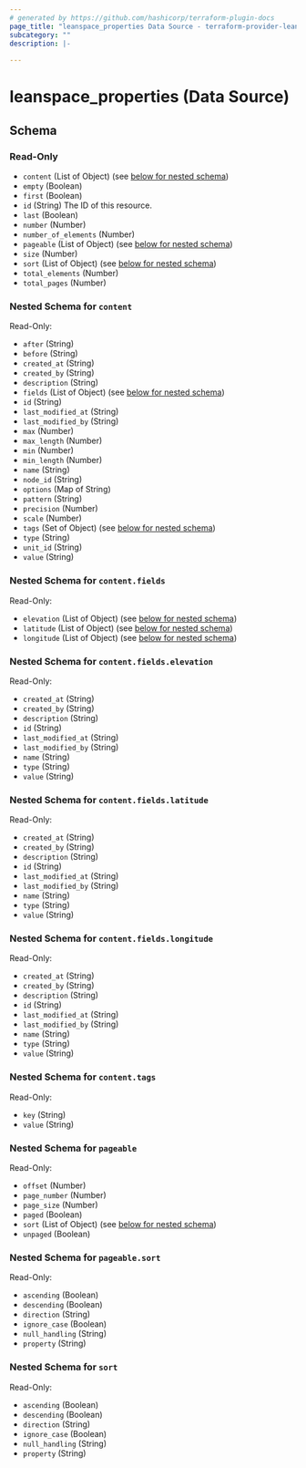 ```yaml
---
# generated by https://github.com/hashicorp/terraform-plugin-docs
page_title: "leanspace_properties Data Source - terraform-provider-leanspace"
subcategory: ""
description: |-
  
---
```


# leanspace_properties (Data Source)





<!-- schema generated by tfplugindocs -->
## Schema

### Read-Only

- `content` (List of Object) (see [below for nested schema](#nestedatt--content))
- `empty` (Boolean)
- `first` (Boolean)
- `id` (String) The ID of this resource.
- `last` (Boolean)
- `number` (Number)
- `number_of_elements` (Number)
- `pageable` (List of Object) (see [below for nested schema](#nestedatt--pageable))
- `size` (Number)
- `sort` (List of Object) (see [below for nested schema](#nestedatt--sort))
- `total_elements` (Number)
- `total_pages` (Number)

<a id="nestedatt--content"></a>
### Nested Schema for `content`

Read-Only:

- `after` (String)
- `before` (String)
- `created_at` (String)
- `created_by` (String)
- `description` (String)
- `fields` (List of Object) (see [below for nested schema](#nestedobjatt--content--fields))
- `id` (String)
- `last_modified_at` (String)
- `last_modified_by` (String)
- `max` (Number)
- `max_length` (Number)
- `min` (Number)
- `min_length` (Number)
- `name` (String)
- `node_id` (String)
- `options` (Map of String)
- `pattern` (String)
- `precision` (Number)
- `scale` (Number)
- `tags` (Set of Object) (see [below for nested schema](#nestedobjatt--content--tags))
- `type` (String)
- `unit_id` (String)
- `value` (String)

<a id="nestedobjatt--content--fields"></a>
### Nested Schema for `content.fields`

Read-Only:

- `elevation` (List of Object) (see [below for nested schema](#nestedobjatt--content--fields--elevation))
- `latitude` (List of Object) (see [below for nested schema](#nestedobjatt--content--fields--latitude))
- `longitude` (List of Object) (see [below for nested schema](#nestedobjatt--content--fields--longitude))

<a id="nestedobjatt--content--fields--elevation"></a>
### Nested Schema for `content.fields.elevation`

Read-Only:

- `created_at` (String)
- `created_by` (String)
- `description` (String)
- `id` (String)
- `last_modified_at` (String)
- `last_modified_by` (String)
- `name` (String)
- `type` (String)
- `value` (String)


<a id="nestedobjatt--content--fields--latitude"></a>
### Nested Schema for `content.fields.latitude`

Read-Only:

- `created_at` (String)
- `created_by` (String)
- `description` (String)
- `id` (String)
- `last_modified_at` (String)
- `last_modified_by` (String)
- `name` (String)
- `type` (String)
- `value` (String)


<a id="nestedobjatt--content--fields--longitude"></a>
### Nested Schema for `content.fields.longitude`

Read-Only:

- `created_at` (String)
- `created_by` (String)
- `description` (String)
- `id` (String)
- `last_modified_at` (String)
- `last_modified_by` (String)
- `name` (String)
- `type` (String)
- `value` (String)



<a id="nestedobjatt--content--tags"></a>
### Nested Schema for `content.tags`

Read-Only:

- `key` (String)
- `value` (String)



<a id="nestedatt--pageable"></a>
### Nested Schema for `pageable`

Read-Only:

- `offset` (Number)
- `page_number` (Number)
- `page_size` (Number)
- `paged` (Boolean)
- `sort` (List of Object) (see [below for nested schema](#nestedobjatt--pageable--sort))
- `unpaged` (Boolean)

<a id="nestedobjatt--pageable--sort"></a>
### Nested Schema for `pageable.sort`

Read-Only:

- `ascending` (Boolean)
- `descending` (Boolean)
- `direction` (String)
- `ignore_case` (Boolean)
- `null_handling` (String)
- `property` (String)



<a id="nestedatt--sort"></a>
### Nested Schema for `sort`

Read-Only:

- `ascending` (Boolean)
- `descending` (Boolean)
- `direction` (String)
- `ignore_case` (Boolean)
- `null_handling` (String)
- `property` (String)


